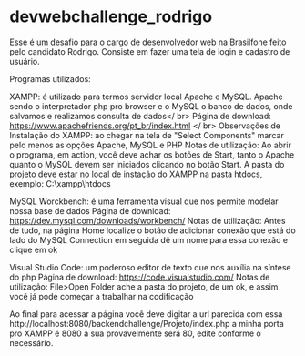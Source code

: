 # devwebchallenge_rodrigo

Esse é um desafio para o cargo de desenvolvedor web na Brasilfone feito pelo candidato Rodrigo. Consiste em fazer uma tela de login e cadastro de usuário.

Programas utilizados:

XAMPP: é utilizado para termos servidor local Apache e MySQL. Apache sendo o interpretador php pro browser e o MySQL o banco de dados, onde salvamos e realizamos consulta de dados</ br>
Página de download: https://www.apachefriends.org/pt_br/index.html </ br>
Observações de Instalação do XAMPP: ao chegar na tela de "Select Components" marcar pelo menos as opções Apache, MySQL e PHP
Notas de utilização: Ao abrir o programa, em action, você deve achar os botões de Start, tanto o Apache quanto o MySQL devem ser iniciados clicando no botão Start. A pasta do projeto deve estar no local de instação do XAMPP na pasta htdocs, exemplo: C:\xampp\htdocs

MySQL Worckbench: é uma ferramenta visual que nos permite modelar nossa base de dados
Página de download: https://dev.mysql.com/downloads/workbench/
Notas de utilização: Antes de tudo, na página Home localize o botão de adicionar conexão que está do lado do MySQL Connection em seguida dê um nome para essa conexão e clique em ok

Visual Studio Code: um poderoso editor de texto que nos auxília na síntese do php
Página de download: https://code.visualstudio.com/
Notas de utilização: File>Open Folder ache a pasta do projeto, de um ok, e assim você já pode começar a trabalhar na codificação

Ao final para acessar a página você deve digitar a url parecida com essa http://localhost:8080/backendchallenge/Projeto/index.php a minha porta pro XAMPP é 8080 a sua provavelmente será 80, edite conforme o necessário.



